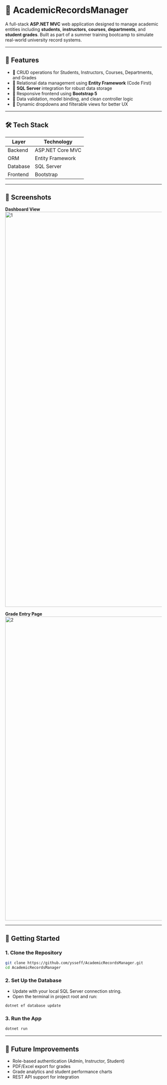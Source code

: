 # 📘 AcademicRecordsManager

A full-stack **ASP.NET MVC** web application designed to manage academic entities including **students**, **instructors**, **courses**, **departments**, and **student grades**. Built as part of a summer training bootcamp to simulate real-world university record systems.

---

## 🚀 Features

- 🔹 CRUD operations for Students, Instructors, Courses, Departments, and Grades  
- 🔹 Relational data management using **Entity Framework** (Code First)  
- 🔹 **SQL Server** integration for robust data storage  
- 🔹 Responsive frontend using **Bootstrap 5**  
- 🔹 Data validation, model binding, and clean controller logic  
- 🔹 Dynamic dropdowns and filterable views for better UX  

---

## 🛠️ Tech Stack

| Layer       | Technology         |
|-------------|--------------------|
| Backend     | ASP.NET Core MVC   |
| ORM         | Entity Framework   |
| Database    | SQL Server         |
| Frontend    | Bootstrap          |

---

## 📸 Screenshots

**Dashboard View**  
<img width="1267" alt="1" src="https://github.com/user-attachments/assets/0cf04264-54d9-40cf-9c60-9f6c39d9582d" />

**Grade Entry Page**  
<img width="975" alt="2" src="https://github.com/user-attachments/assets/2374e076-9e8c-42ff-88fc-a390c7338b28" />

---

## 📂 Getting Started

### 1. Clone the Repository

```bash
git clone https://github.com/ysseff/AcademicRecordsManager.git
cd AcademicRecordsManager
```

### 2. Set Up the Database

- Update with your local SQL Server connection string.
- Open the terminal in project root and run:

```bash
dotnet ef database update
```

### 3. Run the App

```bash
dotnet run
```

---

## 📌 Future Improvements

- Role-based authentication (Admin, Instructor, Student)
- PDF/Excel export for grades
- Grade analytics and student performance charts
- REST API support for integration
  
